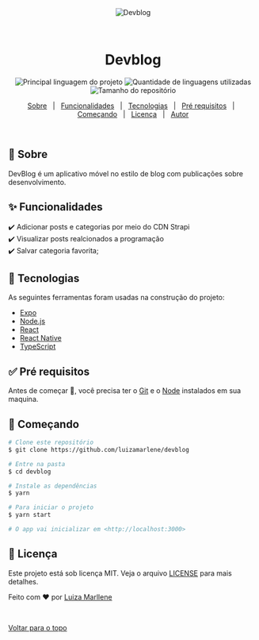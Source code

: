 <div align="center" id="top"> 
  <img src="./.github/app.gif" alt="Devblog" />

  &#xa0;

  <!-- <a href="https://devblog.netlify.com">Demo</a> -->
</div>

<h1 align="center">Devblog</h1>

<p align="center">
  <img alt="Principal linguagem do projeto" src="https://img.shields.io/github/languages/top/luizamarlene/devblog?color=56BEB8">

  <img alt="Quantidade de linguagens utilizadas" src="https://img.shields.io/github/languages/count/luizamarlene/devblog?color=56BEB8">

  <img alt="Tamanho do repositório" src="https://img.shields.io/github/repo-size/luizamarlene/devblog?color=56BEB8">


</p>

<!-- Status -->

<!-- <h4 align="center"> 
	🚧  Devblog 🚀 Em construção...  🚧
</h4> 

<hr> -->

<p align="center">
  <a href="#dart-sobre">Sobre</a> &#xa0; | &#xa0; 
  <a href="#sparkles-funcionalidades">Funcionalidades</a> &#xa0; | &#xa0;
  <a href="#rocket-tecnologias">Tecnologias</a> &#xa0; | &#xa0;
  <a href="#white_check_mark-pré-requisitos">Pré requisitos</a> &#xa0; | &#xa0;
  <a href="#checkered_flag-começando">Começando</a> &#xa0; | &#xa0;
  <a href="#memo-licença">Licença</a> &#xa0; | &#xa0;
  <a href="https://github.com/luizamarlene" target="_blank">Autor</a>
</p>

<br>

## :dart: Sobre ##

DevBlog é um aplicativo móvel no estilo de blog com publicações sobre desenvolvimento. 

## :sparkles: Funcionalidades ##

:heavy_check_mark: Adicionar posts e categorias por meio do CDN Strapi\
:heavy_check_mark: Visualizar posts realcionados a programação\
:heavy_check_mark: Salvar categoria favorita;

## :rocket: Tecnologias ##

As seguintes ferramentas foram usadas na construção do projeto:

- [Expo](https://expo.io/)
- [Node.js](https://nodejs.org/en/)
- [React](https://pt-br.reactjs.org/)
- [React Native](https://reactnative.dev/)
- [TypeScript](https://www.typescriptlang.org/)

## :white_check_mark: Pré requisitos ##

Antes de começar :checkered_flag:, você precisa ter o [Git](https://git-scm.com) e o [Node](https://nodejs.org/en/) instalados em sua maquina.

## :checkered_flag: Começando ##

```bash
# Clone este repositório
$ git clone https://github.com/luizamarlene/devblog

# Entre na pasta
$ cd devblog

# Instale as dependências
$ yarn

# Para iniciar o projeto
$ yarn start

# O app vai inicializar em <http://localhost:3000>
```

## :memo: Licença ##

Este projeto está sob licença MIT. Veja o arquivo [LICENSE](LICENSE.md) para mais detalhes.


Feito com :heart: por <a href="https://github.com/luizamarlene" target="_blank">Luiza Marllene</a>

&#xa0;

<a href="#top">Voltar para o topo</a>

